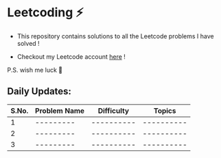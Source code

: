 # Leetcoding :zap:

- This repository contains solutions to all the Leetcode problems I have solved !

- Checkout my Leetcode account [here](https://leetcode.com/srivastavayushi/) !

P.S. wish me luck :dizzy:

## Daily Updates:

| S.No. | Problem Name | Difficulty | Topics |
| ---- | --------- | --------- | --------- |
| 1    | --------- | ---------- | ---------- |
| 2    | --------- | ---------- | ---------- |
| 3    | --------- | ---------- | ---------- |
